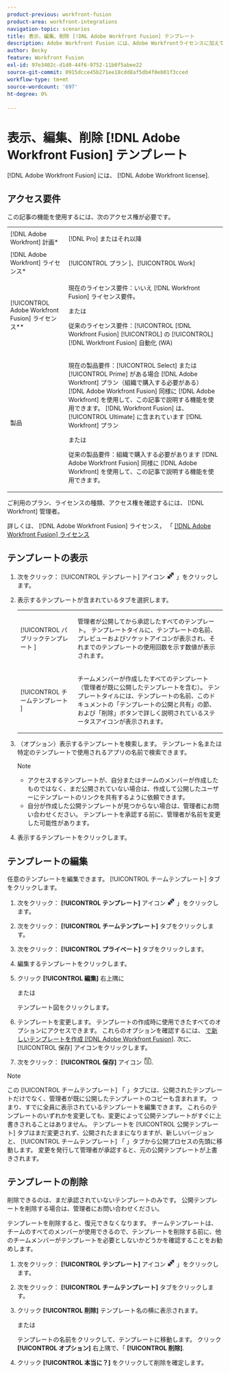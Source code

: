 ```yaml
---
product-previous: workfront-fusion
product-area: workfront-integrations
navigation-topic: scenarios
title: 表示、編集、削除 [!DNL Adobe Workfront Fusion] テンプレート
description: Adobe Workfront Fusion には、Adobe Workfrontライセンスに加えて、Adobe Workfront Fusion ライセンスが必要です。
author: Becky
feature: Workfront Fusion
exl-id: 97e3402c-d1d0-44f6-9752-11b0f5abee22
source-git-commit: 0915dcce45b271ee18cdd8af5db4f0eb01f3cced
workflow-type: tm+mt
source-wordcount: '697'
ht-degree: 0%

---
```


# 表示、編集、削除 [!DNL Adobe Workfront Fusion] テンプレート

[!DNL Adobe Workfront Fusion] には、 [!DNL Adobe Workfront license].

## アクセス要件

この記事の機能を使用するには、次のアクセス権が必要です。

<table style="table-layout:auto"> 
 <col> 
 <col> 
 <tbody> 
  <tr> 
    <td role="rowheader">[!DNL Adobe Workfront] 計画*</td> 
   <td> <p>[!DNL Pro] またはそれ以降</p> </td> 
  </tr> 
  <tr data-mc-conditions=""> 
   <td role="rowheader">[!DNL Adobe Workfront] ライセンス*</td> 
   <td> <p>[!UICONTROL プラン ]、[!UICONTROL Work]</p> </td> 
  </tr> 
  <tr> 
   <td role="rowheader">[!UICONTROL Adobe Workfront Fusion] ライセンス**</td> 
  <td>
   <p>現在のライセンス要件：いいえ [!DNL Workfront Fusion] ライセンス要件。</p>
   <p>または</p>
   <p>従来のライセンス要件：[!UICONTROL [!DNL Workfront Fusion] [!UICONTROL] の [!UICONTROL] [!DNL Workfront Fusion] 自動化 (WA)</p>
   </td>  
  </tr> 
  <tr> 
   <td role="rowheader">製品</td> 
   <td>
   <p>現在の製品要件：[!UICONTROL Select] または [!UICONTROL Prime] がある場合 [!DNL Adobe Workfront] プラン（組織で購入する必要がある） [!DNL Adobe Workfront Fusion] 同様に [!DNL Adobe Workfront] を使用して、この記事で説明する機能を使用できます。 [!DNL Workfront Fusion] は、[!UICONTROL Ultimate] に含まれています [!DNL Workfront] プラン</p>
   <p>または</p>
   <p>従来の製品要件：組織で購入する必要があります [!DNL Adobe Workfront Fusion] 同様に [!DNL Adobe Workfront] を使用して、この記事で説明する機能を使用できます。</p>
   </td> 
  </tr> 
 </tbody> 
</table>

ご利用のプラン、ライセンスの種類、アクセス権を確認するには、 [!DNL Workfront] 管理者。

詳しくは、 [!DNL Adobe Workfront Fusion] ライセンス， 「 [[!DNL Adobe Workfront Fusion] ライセンス](../../../workfront-fusion/get-started/license-automation-vs-integration.md)

## テンプレートの表示

1. 次をクリック： [!UICONTROL テンプレート] アイコン ![](assets/fusion-template-icon.png) 」をクリックします。
1. 表示するテンプレートが含まれているタブを選択します。

   <table style="table-layout:auto"> 
    <col> 
    <col> 
    <tbody> 
     <tr> 
      <td role="rowheader">[!UICONTROL パブリックテンプレート ]</td> 
      <td> <p> 管理者が公開してから承認したすべてのテンプレート。 テンプレートタイルに、テンプレートの名前、プレビューおよびソケットアイコンが表示され、それまでのテンプレートの使用回数を示す数値が表示されます。</p> </td> 
     </tr> 
     <tr> 
      <td role="rowheader">[!UICONTROL チームテンプレート ]</td> 
      <td> <p>チームメンバーが作成したすべてのテンプレート（管理者が既に公開したテンプレートを含む）。 テンプレートタイルには、テンプレートの名前、このドキュメントの「テンプレートの公開と共有」の節、および「削除」ボタンで詳しく説明されているステータスアイコンが表示されます。</p> </td> 
     </tr> 
    </tbody> 
   </table>

1. （オプション）表示するテンプレートを検索します。 テンプレート名または特定のテンプレートで使用されるアプリの名前で検索できます。

   >[!NOTE]
   >
   >* アクセスするテンプレートが、自分またはチームのメンバーが作成したものではなく、まだ公開されていない場合は、作成して公開したユーザーにテンプレートのリンクを共有するように依頼できます。
   >* 自分が作成した公開テンプレートが見つからない場合は、管理者にお問い合わせください。 テンプレートを承認する前に、管理者が名前を変更した可能性があります。


1. 表示するテンプレートをクリックします。

## テンプレートの編集

任意のテンプレートを編集できます。 [!UICONTROL チームテンプレート] タブをクリックします。

1. 次をクリック： **[!UICONTROL テンプレート]** アイコン ![](assets/fusion-template-icon.png) 」をクリックします。
1. 次をクリック： **[!UICONTROL チームテンプレート]** タブをクリックします。
1. 次をクリック： **[!UICONTROL プライベート]** タブをクリックします。
1. 編集するテンプレートをクリックします。
1. クリック **[!UICONTROL 編集]** 右上隅に

   または

   テンプレート図をクリックします。

1. テンプレートを変更します。 テンプレートの作成時に使用できたすべてのオプションにアクセスできます。 これらのオプションを確認するには、 [で新しいテンプレートを作成 [!DNL Adobe Workfront Fusion]](../../../workfront-fusion/scenarios/templates/create-new-fusion-templates.md). 次に、 [!UICONTROL 保存] アイコンをクリックします。
1. 次をクリック： **[!UICONTROL 保存]** アイコン ![](assets/save-icon.png).

>[!NOTE]
>
>この [!UICONTROL チームテンプレート] 「 」タブには、公開されたテンプレートだけでなく、管理者が既に公開したテンプレートのコピーも含まれます。 つまり、すでに全員に表示されているテンプレートを編集できます。 これらのテンプレートのいずれかを変更しても、変更によって公開テンプレートがすぐに上書きされることはありません。 テンプレートを [!UICONTROL 公開テンプレート] タブはまだ変更されず、公開されたままになりますが、新しいバージョンと、 [!UICONTROL チームテンプレート] 「 」タブから公開プロセスの先頭に移動します。 変更を発行して管理者が承認すると、元の公開テンプレートが上書きされます。

## テンプレートの削除

削除できるのは、まだ承認されていないテンプレートのみです。 公開テンプレートを削除する場合は、管理者にお問い合わせください。

テンプレートを削除すると、復元できなくなります。 チームテンプレートは、チームのすべてのメンバーが使用できるので、テンプレートを削除する前に、他のチームメンバーがテンプレートを必要としないかどうかを確認することをお勧めします。

1. 次をクリック： **[!UICONTROL テンプレート]** アイコン ![](assets/fusion-template-icon.png) 」をクリックします。
1. 次をクリック： **[!UICONTROL チームテンプレート]** タブをクリックします。
1. クリック **[!UICONTROL 削除]** テンプレート名の横に表示されます。

   または

   テンプレートの名前をクリックして、テンプレートに移動します。 クリック **[!UICONTROL オプション]** 右上隅で、「 **[!UICONTROL 削除]**.

1. クリック **[!UICONTROL 本当に？]** をクリックして削除を確定します。
